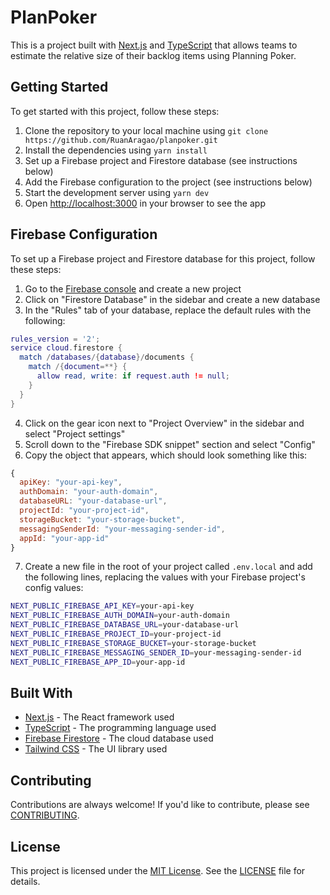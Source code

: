 # PlanPoker

This is a project built with [Next.js](https://nextjs.org/) and [TypeScript](https://www.typescriptlang.org/) that allows teams to estimate the relative size of their backlog items using Planning Poker.

## Getting Started

To get started with this project, follow these steps:

1. Clone the repository to your local machine using `git clone https://github.com/RuanAragao/planpoker.git`
2. Install the dependencies using `yarn install`
3. Set up a Firebase project and Firestore database (see instructions below)
4. Add the Firebase configuration to the project (see instructions below)
5. Start the development server using `yarn dev`
6. Open [http://localhost:3000](http://localhost:3000) in your browser to see the app

## Firebase Configuration

To set up a Firebase project and Firestore database for this project, follow these steps:

1. Go to the [Firebase console](https://console.firebase.google.com/) and create a new project
2. Click on "Firestore Database" in the sidebar and create a new database
3. In the "Rules" tab of your database, replace the default rules with the following:

```lua
rules_version = '2';
service cloud.firestore {
  match /databases/{database}/documents {
    match /{document=**} {
      allow read, write: if request.auth != null;
    }
  }
}

```

4. Click on the gear icon next to "Project Overview" in the sidebar and select "Project settings"
5. Scroll down to the "Firebase SDK snippet" section and select "Config"
6. Copy the object that appears, which should look something like this:
```js
{
  apiKey: "your-api-key",
  authDomain: "your-auth-domain",
  databaseURL: "your-database-url",
  projectId: "your-project-id",
  storageBucket: "your-storage-bucket",
  messagingSenderId: "your-messaging-sender-id",
  appId: "your-app-id"
}
```

7. Create a new file in the root of your project called `.env.local` and add the following lines, replacing the values with your Firebase project's config values:

```bash
NEXT_PUBLIC_FIREBASE_API_KEY=your-api-key
NEXT_PUBLIC_FIREBASE_AUTH_DOMAIN=your-auth-domain
NEXT_PUBLIC_FIREBASE_DATABASE_URL=your-database-url
NEXT_PUBLIC_FIREBASE_PROJECT_ID=your-project-id
NEXT_PUBLIC_FIREBASE_STORAGE_BUCKET=your-storage-bucket
NEXT_PUBLIC_FIREBASE_MESSAGING_SENDER_ID=your-messaging-sender-id
NEXT_PUBLIC_FIREBASE_APP_ID=your-app-id
```

## Built With

- [Next.js](https://nextjs.org/) - The React framework used
- [TypeScript](https://www.typescriptlang.org/) - The programming language used
- [Firebase Firestore](https://firebase.google.com/products/firestore) - The cloud database used
- [Tailwind CSS](https://tailwindcss.com/) - The UI library used

## Contributing

Contributions are always welcome! If you'd like to contribute, please see [CONTRIBUTING](CONTRIBUTING.md).

## License

This project is licensed under the [MIT License](https://opensource.org/licenses/MIT). See the [LICENSE](LICENSE) file for details.


